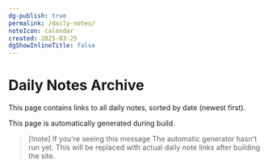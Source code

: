 ```yaml
---
dg-publish: true
permalink: /daily-notes/
noteIcon: calendar
created: 2025-03-25
dgShowInlineTitle: false
---
```


# Daily Notes Archive

This page contains links to all daily notes, sorted by date (newest first). 

This page is automatically generated during build.

> [!note] If you're seeing this message
> The automatic generator hasn't run yet. This will be replaced with actual daily note links after building the site. 